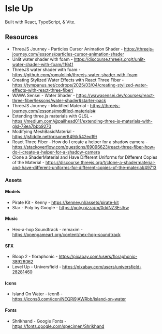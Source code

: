 # Isle Up

Built with React, TypeScript, & Vite.

## Resources
- ThreeJS Journey - Particles Cursor Animation Shader - https://threejs-journey.com/lessons/particles-cursor-animation-shader
- Unlit water shader with foam - https://discourse.threejs.org/t/unlit-water-shader-with-foam/11641
- ThreeJS water shader with foam - https://github.com/romulolink/threejs-water-shader-with-foam
- Creating Stylized Water Effects with React Three Fiber - https://tympanus.net/codrops/2025/03/04/creating-stylized-water-effects-with-react-three-fiber/
- WAWA Sensei - Water Shader - https://wawasensei.dev/courses/react-three-fiber/lessons/water-shader#starter-pack
- ThreeJS Journey - Modified Material - https://threejs-journey.com/lessons/modified-materials#
- Extending three.js materials with GLSL - https://medium.com/@pailhead011/extending-three-js-materials-with-glsl-78ea7bbb9270
- Modifying MeshBasicMaterial - https://jsfiddle.net/prisoner849/k542eo19/
- React Three Fiber - How do I create a helper for a shadow camera - https://stackoverflow.com/questions/69096623/react-three-fiber-how-do-i-create-a-helper-for-a-shadow-camera
- Clone a ShaderMaterial and Have Different Uniforms for Different Copies of the Material - https://discourse.threejs.org/t/clone-a-shadermaterial-and-have-different-uniforms-for-different-copies-of-the-material/49713

### Assets
#### Models
- Pirate Kit - Kenny - https://kenney.nl/assets/pirate-kit
- Star - Poly by Google - https://poly.pizza/m/0ddNZ3EsIhw
#### Music
- Hex-a-hop Soundtrack - remaxim - https://opengameart.org/content/hex-hop-soundtrack
#### SFX
- Bloop 2 - floraphonic - https://pixabay.com/users/floraphonic-38928062
- Level Up - Universfield - https://pixabay.com/users/universfield-28281460
#### Icons
- Island On Water - icon8 - https://icons8.com/icon/NEQRj9jAWRbb/island-on-water
#### Fonts
- Shrikhand - Google Fonts - https://fonts.google.com/specimen/Shrikhand

